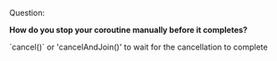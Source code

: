 Question:

**How do you stop your coroutine manually before it completes?**

<div class="hint">
  `cancel()` or 'cancelAndJoin()' to wait for the cancellation to complete
</div>
